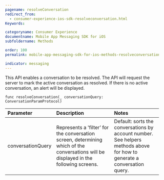 ```yaml
---
pagename: resolveConversation
redirect_from:
  - consumer-experience-ios-sdk-resolveconversation.html
Keywords:

categoryname: Consumer Experience
documentname: Mobile App Messaging SDK for iOS
subfoldername: Methods

order: 100
permalink: mobile-app-messaging-sdk-for-ios-methods-resolveconversation.html

indicator: messaging
---
```


This API enables a conversation to be resolved. The API will request the server to mark the active conversation as resolved. If there is no active conversation, an alert will be displayed. 

`func resolveConversation(_ conversationQuery: ConversationParamProtocol)`


| Parameter | Description | Notes |
| :--- | :--- | :--- |
| conversationQuery | Represents a 'filter’ for the conversation screen, determining which of the conversations will be displayed in the following screens. | Default: sorts the conversations by account number. <br> See helpers methods above for how to generate a conversation query. |